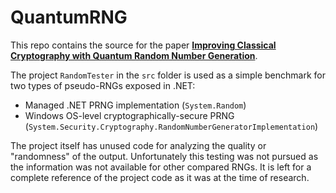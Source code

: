 # QuantumRNG

This repo contains the source for the paper **[Improving Classical Cryptography with Quantum Random Number Generation](QRNG-Report.pdf)**. 

The project `RandomTester` in the `src` folder is used as a simple benchmark for two types of pseudo-RNGs exposed in .NET:

* Managed .NET PRNG implementation (`System.Random`)
* Windows OS-level cryptographically-secure PRNG (`System.Security.Cryptography.RandomNumberGeneratorImplementation`)

The project itself has unused code for analyzing the quality or "randomness" of the output. Unfortunately this testing was not pursued as the information was not available for other compared RNGs. It is left for a complete reference of the project code as it was at the time of research.
